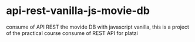 # api-rest-vanilla-js-movie-db
consume of API REST the movide DB with javascript vanilla, this is a project of the practical course consume of REST API for platzi
